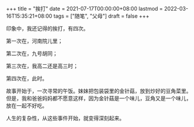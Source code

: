 +++
title = "挨打"
date = 2021-07-17T00:00:00+08:00
lastmod = 2022-03-16T15:35:21+08:00
tags = ["随笔", "父母"]
draft = false
+++

印象中，我还记得的挨打，有四次。

第一次在，河南院儿里；

第二次在，九号胡同；

第三次在，我高二还是高三时；

第四次在，此时。

故事开始于，一次寻常的午饭。妹妹把包装袋里的金针菇，放到炒好的豆角菜里。但是，我和爸爸妈妈都不愿意这样，因为金针菇是一个味儿，豆角又是一个味儿，放在一起不好吃。

人生的复杂性，从这些事件开始，就变得深刻起来。
